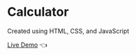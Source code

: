 # Calculator
Created using HTML, CSS, and JavaScript

<a href="https://elroy-a.github.io/Calculator/">Live Demo</a> 👈